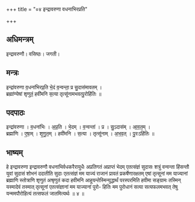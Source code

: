 +++
title = "०४ इन्द्रावरुणा वधनाभिरप्रति"

+++
## अधिमन्त्रम्
इन्द्रावरुणौ। वसिष्ठः। जगती।

## मन्त्रः
इन्द्रा॑वरुणा व॒धना॑भिरप्र॒ति भे॒दं व॒न्वन्ता॒ प्र सु॒दास॑मावतम् ।  
ब्रह्मा॑ण्येषां शृणुतं॒ हवी॑मनि स॒त्या तृत्सू॑नामभवत्पु॒रोहि॑तिः ॥

## पदपाठः
इन्द्रा॑वरुणा । व॒धना॑भिः । अ॒प्र॒ति । भे॒दम् । व॒न्वन्ता॑ । प्र । सु॒ऽदास॑म् । आ॒व॒त॒म् ।  
ब्रह्मा॑णि । ए॒षा॒म् । शृ॒णु॒त॒म् । हवी॑मनि । स॒त्या । तृत्सू॑नाम् । अ॒भ॒व॒त् । पु॒रःऽहि॑तिः ॥

## भाष्यम्
हे इन्द्रावरुणा इन्द्रावरुणौ वधनाभिर्वधकरैरायुधैः अप्रतिगतं अप्राप्तं भेदम् एतत्संज्ञं सुदासः शत्रुं वन्वन्ता हिंसन्तौ युवां सुदासं शोभनं ददातीति सुदाः एतत्संज्ञं मम याज्यं राजानं प्रावतं प्रकर्षेणारक्षतम् एषां तृत्सूनां मम याज्यानां ब्रह्माणि स्तोत्राणि शृणुतं अश्रृणुतं कदा हवीमनि आहूयन्तेस्मिन्युद्धार्थं परस्परमिति हवीमा सङ्ग्रामः तस्मिन् यस्मादेवं तस्मात् तृत्सूनां एतत्संज्ञानां मम याज्यानां पुरो- हितिः मम पुरोधानं सत्या सत्यफलमभवत् तेषु यन्ममपौरोहित्यं तत्सफलं जातमित्यर्थः ॥ ४ ॥